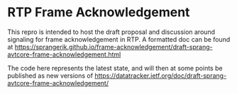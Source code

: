 # RTP Frame Acknowledgement

This repro is intended to host the draft proposal and discussion around signaling for frame acknowledgement in RTP.
A formatted doc can be found at https://sprangerik.github.io/frame-acknowledgement/draft-sprang-avtcore-frame-acknowledgement.html

The code here represents the latest state, and will then at some points be published as new versions of https://datatracker.ietf.org/doc/draft-sprang-avtcore-frame-acknowledgement/